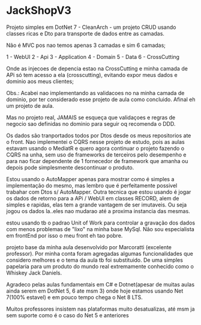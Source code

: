 # JackShopV3

Projeto simples em DotNet 7 - CleanArch - um projeto CRUD usando classes ricas e Dto para transporte de dados entre as camadas.

Não é MVC pos nao temos apenas 3 camadas e sim 6 camadas;

1 - WebUI
2 - Api
3 - Application
4 - Domain
5 - Data
6 - CrossCutting

Onde as injecoes de depencia estao na CrossCutting e minha camada de APi só tem acesso a ela (crosscutting), evitando expor meus dados e dominio aos meus clientes;

Obs.: Acabei nao implementando as validacoes no na minha camada de dominio, por ter considerado esse projeto de aula como concluido. Afinal eh um projeto de aula.

Mas no projeto real, JAMAIS se esqueça que validaçoes e regras de negocio sao definidas no dominio para seguir oq recomenda o DDD.

Os dados são tranportados todos por Dtos desde os meus repositorios ate o front. Nao implementei o CQRS nesse projeto de estudo, pois as aulas estavam usando o MediatR e quero agora continuar o projeto fazendo o CQRS na unha, sem uso de frameworks de terceiros pelo desempenho e para nao ficar dependente de 1 fornecedor de framework que amanha ou depois pode simplesmente descontinuar o produto.

Estou usando o AutoMapper apenas para mostrar como é simples a implementação do mesmo, mas lembro que é perfeitamente possivel trabahar com Dtos s/ AutoMapper. Outra tecnica que estou usando é jogar os dados de retorno para a APi / WebUI em classes RECORD, alem de simples e rapidas, elas tem a grande vantagem de ser imutaveis. Ou seja jogou os dados la..eles nao mudarao até a proxima instancia das mesmas.

estou usando tb o padrao Unit of Work para controlar a gravação dos dados com menos problemas de "lixo" na minha base MySql. Não sou especialista em frontEnd por isso o meu front eh tao pobre.

projeto base da minha aula desenvolvido por Marcoratti (excelente professor). Por minha conta foram agregadas algumas funcionalidades que considero melhores e o tema da aula tb foi substituido. De uma simples papelaria para um produto do mundo real extremamente conhecido como o Whiskey Jack Daniels. 

Agradeco pelas aulas fundamentais em C# e Dotnet(apesar de muitas aulas ainda serem em DotNet 5, 6 ate msm 3) onde hoje estamos usando Net 7(100% estavel) e em pouco tempo chega o Net 8 LTS. 

Muitos professores insistem nas plataformas muito desatualizas, até msm ja sem suporte como é o caso do Net 5 e anteriores
